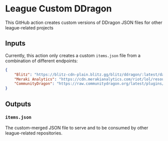 # League Custom DDragon

This GitHub action creates custom versions of DDragon JSON files for other league-related projects

## Inputs

Currently, this action only creates a custom `items.json` file from a combination of different endpoints:

```json
{
    "Blitz": "https://blitz-cdn-plain.blitz.gg/blitz/ddragon/:latest/data/en_US/items.json",
    "Meraki Analytics": "https://cdn.merakianalytics.com/riot/lol/resources/latest/en-US/items.json",
    "CommunityDragon": "https://raw.communitydragon.org/latest/plugins/rcp-be-lol-game-data/global/default/v1/items.json"
}
```

## Outputs

### `items.json`

The custom-merged JSON file to serve and to be consumed by other league-related repositories.

